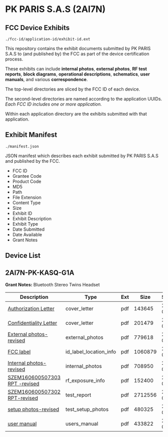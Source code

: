 # PK PARIS S.A.S (2AI7N)
## FCC Device Exhibits

```
./fcc-id/application-id/exhibit-id.ext
```

This repository contains the exhibit documents submitted by PK PARIS S.A.S to (and published by) the FCC as part of the device certification process.

These exhibits can include **internal photos**, **external photos**, **RF test reports**, **block diagrams**, **operational descriptions**, **schematics**, **user manuals**, and various **correspondence**.

The top-level directories are sliced by the FCC ID of each device.

The second-level directories are named according to the application UUIDs. *Each FCC ID includes one or more application.*

Within each application directory are the exhibits submitted with that application. 

## Exhibit Manifest

```
./manifest.json
```

JSON manifest which describes each exhibit submitted by PK PARIS S.A.S and published by the FCC.

- FCC ID
- Grantee Code
- Product Code
- MD5
- Path
- File Extension
- Content Type
- Size
- Exhibit ID
- Exhibit Description
- Exhibit Type
- Date Submitted
- Date Available
- Grant Notes

## Device List
## 2AI7N-PK-KASQ-G1A
**Grant Notes:** Bluetooth Stereo Twins Headset

| Description | Type | Ext | Size | Submitted | Available |
| ----------- | ---- | --- | ---- | --------- | --------- |
| [Authorization Letter](2AI7N-PK-KASQ-G1A/3ba302996c01edc69dd467b3c6c3251f/3099927.pdf) | cover_letter | pdf | 143645 | 2016-08-16 | 2016-08-21 |
| [Confidentiality Letter](2AI7N-PK-KASQ-G1A/3ba302996c01edc69dd467b3c6c3251f/3099928.pdf) | cover_letter | pdf | 201479 | 2016-08-16 | 2016-08-21 |
| [External photos- revised](2AI7N-PK-KASQ-G1A/3ba302996c01edc69dd467b3c6c3251f/3099929.pdf) | external_photos | pdf | 779618 | 2016-08-16 | 2016-08-21 |
| [FCC label](2AI7N-PK-KASQ-G1A/3ba302996c01edc69dd467b3c6c3251f/3099931.pdf) | id_label_location_info | pdf | 1060879 | 2016-08-16 | 2016-08-21 |
| [Internal photos-revised](2AI7N-PK-KASQ-G1A/3ba302996c01edc69dd467b3c6c3251f/3099930.pdf) | internal_photos | pdf | 708950 | 2016-08-16 | 2016-08-21 |
| [SZEM160600507303 RPT -revised](2AI7N-PK-KASQ-G1A/3ba302996c01edc69dd467b3c6c3251f/3099933.pdf) | rf_exposure_info | pdf | 152400 | 2016-08-16 | 2016-08-21 |
| [SZEM160600507302 RPT-revised](2AI7N-PK-KASQ-G1A/3ba302996c01edc69dd467b3c6c3251f/3099935.pdf) | test_report | pdf | 2712556 | 2016-08-16 | 2016-08-21 |
| [setup photos-revised](2AI7N-PK-KASQ-G1A/3ba302996c01edc69dd467b3c6c3251f/3099936.pdf) | test_setup_photos | pdf | 480325 | 2016-08-16 | 2016-08-21 |
| [user manual](2AI7N-PK-KASQ-G1A/3ba302996c01edc69dd467b3c6c3251f/3099937.pdf) | users_manual | pdf | 433822 | 2016-08-16 | 2016-08-21 |
